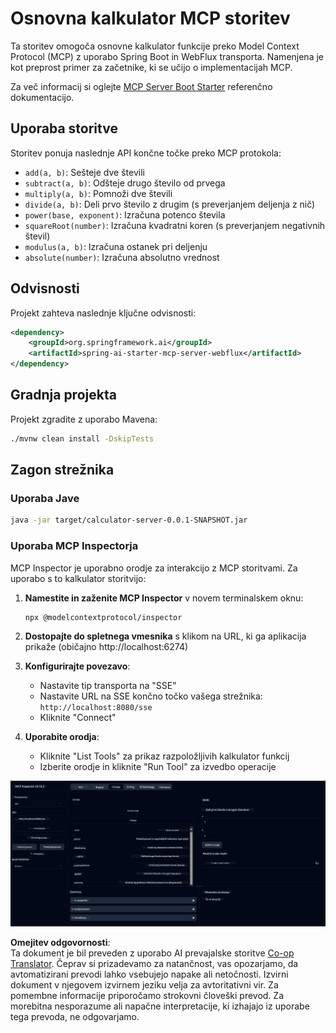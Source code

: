 <!--
CO_OP_TRANSLATOR_METADATA:
{
  "original_hash": "ed9cab32cc67c12d8969b407aa47100a",
  "translation_date": "2025-07-13T17:57:03+00:00",
  "source_file": "03-GettingStarted/01-first-server/solution/java/README.md",
  "language_code": "sl"
}
-->
# Osnovna kalkulator MCP storitev

Ta storitev omogoča osnovne kalkulator funkcije preko Model Context Protocol (MCP) z uporabo Spring Boot in WebFlux transporta. Namenjena je kot preprost primer za začetnike, ki se učijo o implementacijah MCP.

Za več informacij si oglejte [MCP Server Boot Starter](https://docs.spring.io/spring-ai/reference/api/mcp/mcp-server-boot-starter-docs.html) referenčno dokumentacijo.


## Uporaba storitve

Storitev ponuja naslednje API končne točke preko MCP protokola:

- `add(a, b)`: Sešteje dve števili
- `subtract(a, b)`: Odšteje drugo število od prvega
- `multiply(a, b)`: Pomnoži dve števili
- `divide(a, b)`: Deli prvo število z drugim (s preverjanjem deljenja z nič)
- `power(base, exponent)`: Izračuna potenco števila
- `squareRoot(number)`: Izračuna kvadratni koren (s preverjanjem negativnih števil)
- `modulus(a, b)`: Izračuna ostanek pri deljenju
- `absolute(number)`: Izračuna absolutno vrednost

## Odvisnosti

Projekt zahteva naslednje ključne odvisnosti:

```xml
<dependency>
    <groupId>org.springframework.ai</groupId>
    <artifactId>spring-ai-starter-mcp-server-webflux</artifactId>
</dependency>
```

## Gradnja projekta

Projekt zgradite z uporabo Mavena:
```bash
./mvnw clean install -DskipTests
```

## Zagon strežnika

### Uporaba Jave

```bash
java -jar target/calculator-server-0.0.1-SNAPSHOT.jar
```

### Uporaba MCP Inspectorja

MCP Inspector je uporabno orodje za interakcijo z MCP storitvami. Za uporabo s to kalkulator storitvijo:

1. **Namestite in zaženite MCP Inspector** v novem terminalskem oknu:
   ```bash
   npx @modelcontextprotocol/inspector
   ```

2. **Dostopajte do spletnega vmesnika** s klikom na URL, ki ga aplikacija prikaže (običajno http://localhost:6274)

3. **Konfigurirajte povezavo**:
   - Nastavite tip transporta na "SSE"
   - Nastavite URL na SSE končno točko vašega strežnika: `http://localhost:8080/sse`
   - Kliknite "Connect"

4. **Uporabite orodja**:
   - Kliknite "List Tools" za prikaz razpoložljivih kalkulator funkcij
   - Izberite orodje in kliknite "Run Tool" za izvedbo operacije

![MCP Inspector Screenshot](../../../../../../translated_images/tool.40e180a7b0d0fe2067cf96435532b01f63f7f8619d6b0132355a04b426b669ac.sl.png)

**Omejitev odgovornosti**:  
Ta dokument je bil preveden z uporabo AI prevajalske storitve [Co-op Translator](https://github.com/Azure/co-op-translator). Čeprav si prizadevamo za natančnost, vas opozarjamo, da avtomatizirani prevodi lahko vsebujejo napake ali netočnosti. Izvirni dokument v njegovem izvirnem jeziku velja za avtoritativni vir. Za pomembne informacije priporočamo strokovni človeški prevod. Za morebitna nesporazume ali napačne interpretacije, ki izhajajo iz uporabe tega prevoda, ne odgovarjamo.